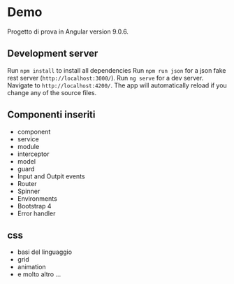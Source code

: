 # Demo

 Progetto di prova in Angular version 9.0.6.

## Development server

Run `npm install` to install all dependencies
Run `npm run json` for a json fake rest server (`http://localhost:3000/`).
Run `ng serve` for a dev server. Navigate to `http://localhost:4200/`. The app will automatically reload if you change any of the source files.

## Componenti inseriti

* component
* service
* module
* interceptor
* model
* guard
* Input and Outpit events
* Router
* Spinner
* Environments
* Bootstrap 4
* Error handler

## css

* basi del linguaggio
* grid
* animation
* e molto altro ...
